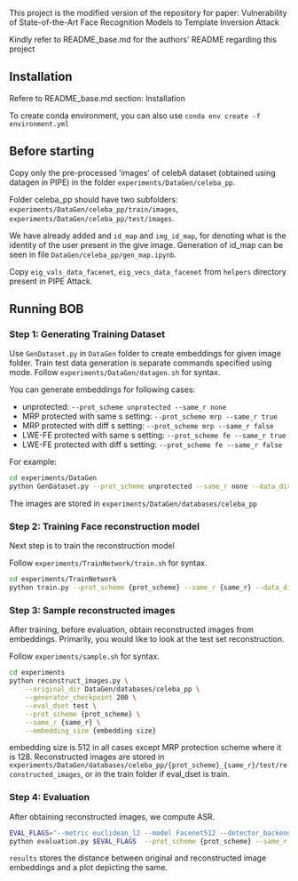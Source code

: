 This project is the modified version of the repository for paper: Vulnerability of State-of-the-Art Face Recognition Models to Template Inversion Attack

Kindly refer to README_base.md for the authors' README regarding this project


## Installation
Refere to README_base.md section: Installation

To create conda environment, you can also use `conda env create -f environment.yml`


## Before starting
Copy only the pre-processed 'images' of celebA dataset (obtained using datagen in PIPE) in the folder `experiments/DataGen/celeba_pp`.

Folder celeba_pp should have two subfolders: `experiments/DataGen/celeba_pp/train/images`, `experiments/DataGen/celeba_pp/test/images`.

We have already added and `id_map` and `img_id_map`, for denoting what is the identity of the user present in the give image. Generation of id_map can be seen in file `DataGen/celeba_pp/gen_map.ipynb`.

Copy `eig_vals_data_facenet`, `eig_vecs_data_facenet` from `helpers` directory present in PIPE Attack.

## Running BOB
### Step 1: Generating Training Dataset
Use `GenDataset.py` in `DataGen` folder to create embeddings for given image folder.
Train test data generation is separate commands specified using mode.
Follow `experiments/DataGen/datagen.sh` for syntax.

You can generate embeddings for following cases:
- unprotected: `--prot_scheme unprotected --same_r none`
- MRP protected with same s setting: `--prot_scheme mrp --same_r true`
- MRP protected with diff s setting: `--prot_scheme mrp --same_r false`
- LWE-FE protected with same s setting: `--prot_scheme fe --same_r true`
- LWE-FE protected with diff s setting: `--prot_scheme fe --same_r false`

For example:
```sh
cd experiments/DataGen
python GenDataset.py --prot_scheme unprotected --same_r none --data_dir celeba_pp --mode train
```

The images are stored in `experiments/DataGen/databases/celeba_pp`


### Step 2: Training Face reconstruction model
Next step is to train the reconstruction model

Follow `experiments/TrainNetwork/train.sh` for syntax.

```sh
cd experiments/TrainNetwork
python train.py --prot_scheme {prot_scheme} --same_r {same_r} --data_dir {celeba_pp full path}/{prot_scheme}_{same_r}
```

### Step 3: Sample reconstructed images
After training, before evaluation, obtain reconstructed images from embeddings. Primarily, you would like to look at the test set reconstruction.

Follow `experiments/sample.sh` for syntax.

```sh
cd experiments
python reconstruct_images.py \
    --original_dir DataGen/databases/celeba_pp \
    --generator_checkpoint 200 \
    --eval_dset test \
    --prot_scheme {prot_scheme} \
    --same_r {same_r} \
    --embedding_size {embedding size} 
```
embedding size is 512 in all cases except MRP protection scheme where it is 128.
Reconstructed images are stored in `experiments/DataGen/databases/celeba_pp/{prot_scheme}_{same_r}/test/reconstructed_images`, or in the train folder if eval_dset is train.

### Step 4: Evaluation
After obtaining reconstructed images, we compute ASR.

```sh
EVAL_FLAGS="--metric euclidean_l2 --model Facenet512 --detector_backend mtcnn --output_dir results --original_dir DataGen/databases/celeba_pp --samples 1000"
python evaluation.py $EVAL_FLAGS  --prot_scheme {prot_scheme} --same_r {same_r} --eval_dset test &
```

`results` stores the distance between original and reconstructed image embeddings and a plot depicting the same.